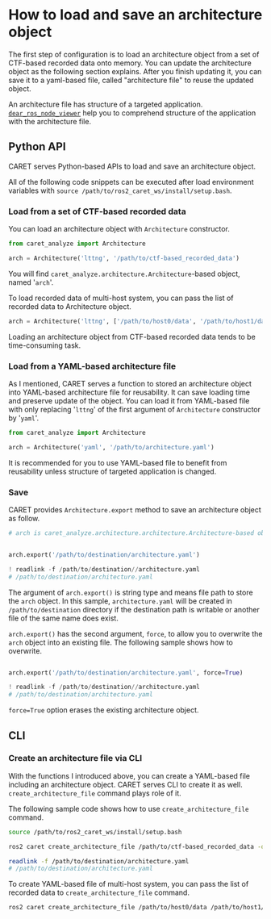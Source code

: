 # How to load and save an architecture object

The first step of configuration is to load an architecture object from a set of CTF-based recorded data onto memory. You can update the architecture object as the following section explains. After you finish updating it, you can save it to a yaml-based file, called "architecture file" to reuse the updated object.

An architecture file has structure of a targeted application. [`dear_ros_node_viewer`](https://github.com/takeshi-iwanari/dear_ros_node_viewer) help you to comprehend structure of the application with the architecture file.

## Python API

CARET serves Python-based APIs to load and save an architecture object.

All of the following code snippets can be executed after load environment variables with `source /path/to/ros2_caret_ws/install/setup.bash`.

### Load from a set of CTF-based recorded data

You can load an architecture object with `Architecture` constructor.

```python
from caret_analyze import Architecture

arch = Architecture('lttng', '/path/to/ctf-based_recorded_data')
```

You will find `caret_analyze.architecture.Architecture`-based object, named '`arch`'.

To load recorded data of multi-host system, you can pass the list of recorded data to Architecture object.

```python
arch = Architecture('lttng', ['/path/to/host0/data', '/path/to/host1/data'])
```

Loading an architecture object from CTF-based recorded data tends to be time-consuming task.

### Load from a YAML-based architecture file

As I mentioned, CARET serves a function to stored an architecture object into YAML-based architecture file for reusability. It can save loading time and preserve update of the object. You can load it from YAML-based file with only replacing '`lttng`' of the first argument of `Architecture` constructor by '`yaml`'.

```python
from caret_analyze import Architecture

arch = Architecture('yaml', '/path/to/architecture.yaml')
```

It is recommended for you to use YAML-based file to benefit from reusability unless structure of targeted application is changed.

### Save

CARET provides `Architecture.export` method to save an architecture object as follow.

```python
# arch is caret_analyze.architecture.architecture.Architecture-based object


arch.export('/path/to/destination/architecture.yaml')

! readlink -f /path/to/destination//architecture.yaml
# /path/to/destination/architecture.yaml

```

The argument of `arch.export()` is string type and means file path to store the `arch` object. In this sample, `architecture.yaml` will be created in `/path/to/destination` directory if the destination path is writable or another file of the same name does exist.

`arch.export()` has the second argument, `force`, to allow you to overwrite the `arch` object into an existing file. The following sample shows how to overwrite.

```python

arch.export('/path/to/destination/architecture.yaml', force=True)

! readlink -f /path/to/destination//architecture.yaml
# /path/to/destination/architecture.yaml
```

`force=True` option erases the existing architecture object.

## CLI

### Create an architecture file via CLI

With the functions I introduced above, you can create a YAML-based file including an architecture object. CARET serves CLI to create it as well. `create_architecture_file` command plays role of it.

The following sample code shows how to use `create_architecture_file` command.

```bash
source /path/to/ros2_caret_ws/install/setup.bash

ros2 caret create_architecture_file /path/to/ctf-based_recorded_data -o /path/to/destination/architecture.yaml

readlink -f /path/to/destination/architecture.yaml
# /path/to/destination/architecture.yaml
```

To create YAML-based file of multi-host system, you can pass the list of recorded data to `create_architecture_file` command.

```bash
ros2 caret create_architecture_file /path/to/host0/data /path/to/host1/data -o /path/to/destination/architecture.yaml
```
